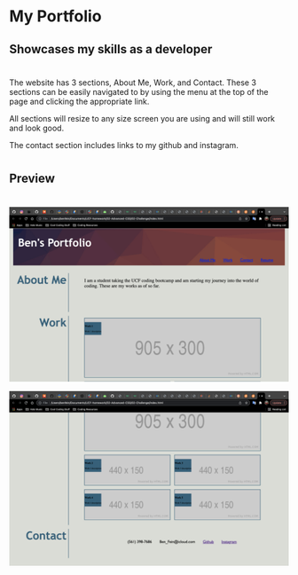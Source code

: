 # My Portfolio

## Showcases my skills as a developer
  
#   

The website has 3 sections, About Me, Work, and Contact. These 3 sections can be easily navigated to by using the menu at the top of the page and clicking the appropriate link.

All sections will resize to any size screen you are using and will still work and look good.

The contact section includes links to my github and instagram.



#
## Preview
#

![](./Assets/Screen%20Shot%202022-09-27%20at%2011.22.14%20PM.png)

![](./Assets/Screen%20Shot%202022-09-27%20at%2011.22.21%20PM.png)

